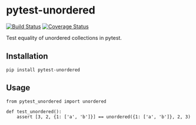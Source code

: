 # pytest-unordered

[![Build Status](https://travis-ci.org/utapyngo/pytest-unordered.svg?branch=master)](https://travis-ci.org/utapyngo/pytest-unordered)
[![Coverage Status](https://coveralls.io/repos/github/utapyngo/pytest-unordered/badge.svg?branch=master)](https://coveralls.io/github/utapyngo/pytest-unordered?branch=master)

Test equality of unordered collections in pytest.

## Installation

    pip install pytest-unordered
    

## Usage

    from pytest_unordered import unordered
    
    def test_unordered():
        assert [3, 2, {1: ['a', 'b']}] == unordered({1: ['a', 'b']}, 2, 3)
